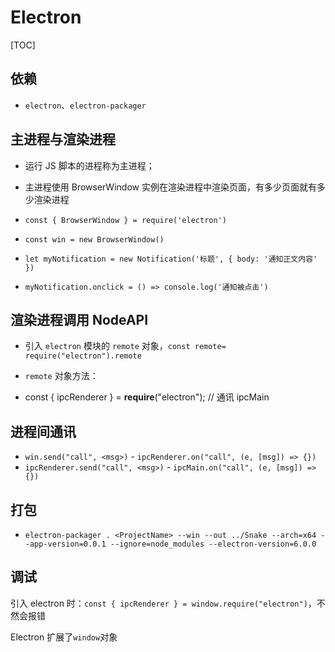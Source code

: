 # Electron

[TOC]

## 依赖

- `electron`、`electron-packager`

## 主进程与渲染进程

- 运行 JS 脚本的进程称为主进程；

- 主进程使用 BrowserWindow 实例在渲染进程中渲染页面，有多少页面就有多少渲染进程

- `const { BrowserWindow } = require('electron')`
- `const win = new BrowserWindow()`

- `let myNotification = new Notification('标题', { body: '通知正文内容' })`
- `myNotification.onclick = () => console.log('通知被点击')`

## 渲染进程调用 NodeAPI

- 引入 `electron` 模块的 `remote` 对象，`const remote= require("electron").remote`

- `remote` 对象方法：

- const { ipcRenderer } = **require**("electron"); // 通讯 ipcMain

## 进程间通讯

- `win.send("call", <msg>)` - `ipcRenderer.on("call", (e, [msg]) => {})`
- `ipcRenderer.send("call", <msg>)` - `ipcMain.on("call", (e, [msg]) => {})`

## 打包

- `electron-packager . <ProjectName> --win --out ../Snake --arch=x64 --app-version=0.0.1 --ignore=node_modules --electron-version=6.0.0`

## 调试

引入 electron 时：`const { ipcRenderer } = window.require("electron")`，不然会报错

Electron 扩展了`window`对象
